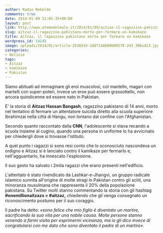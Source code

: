 ```yaml
---
author: Radio Rebelde
comments: true
date: 2014-01-09 21:05:35+00:00
layout: post
link: http://www.atomodelmale.it/2014/01/09/aitzaz-il-ragazzino-pakistano-morto-per-fermare-un-kamikaze/
slug: aitzaz-il-ragazzino-pakistano-morto-per-fermare-un-kamikaze
title: Aitzaz, il ragazzino pakistano morto per fermare un kamikaze
wordpress_id: 14145
image: uploads/2014/01/article-2536545-1A8714A600000578-243_306x423.jpg
categories:
- Notizie
tags:
- Aitzaz
- kamikaze
- Pakistan
---
```


Siamo abituati ad immaginare gli eroi muscolosi, col mantello, magari con martelli con super-poteri, invece un eroe può essere grassottello, non ancora quindicenne ed essere nato in Pakistan.

E' la storia di **Aitzaz Hassan Bangash**, ragazzino pakistano di 14 anni, morto nel tentativo di fermare un attentatore suicida diretto alla scuola superiore Ibrahimzai nella città di Hangu, non lontano dal confine con l'Afghanistan.

Secondo quanto raccontato dalla **CNN**, l'adolescente si stava recando a scuola insieme al cugino, quando una persona in uniforme lo ha avvicinato per chiedergli dove si trovasse l'istituto.

A quel punto i ragazzi si sono resi conto che lo sconosciuto nascondeva un ordigno e Aitzaz si è lanciato contro il kamikaze per fermarlo e, nell'agguantarlo, ha innescato l'esplosione.

Il suo gesto ha salvato i 2mila ragazzi che erano presenti nell'edificio.

L'attentato è stato rivendicato da Lashkar-e-Jhangvi, un gruppo radicale islamico sunnita all'origine di molte stragi in Pakistan contro gli sciiti, una minoranza musulmana che rappresenta il 20% della popolazione pakistana. Su Twitter molti stanno commentando la storia con gli hashtag **#onemillionaitzazs** e **#aitzaz,** chiedendo che gli venga consegnato un riconoscimento postumo per il suo coraggio.

Il padre ha detto: _«sono felice che mio figlio è diventato un martire, sacrificando la sua vita per una nobile causa. Molte persone stanno venendo a farmi visita per esprimermi vicinanza, ma io gli dico invece di congratularsi con me dato che sono diventato il padre di un martire»._
